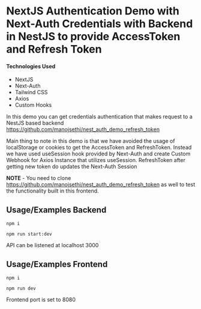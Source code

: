 
# NextJS Authentication Demo with Next-Auth Credentials with Backend in NestJS to provide AccessToken and Refresh Token

#### Technologies Used

- NextJS
- Next-Auth
- Tailwind CSS
- Axios
- Custom Hooks


In this demo you can get credentials authentication that makes request to a NestJS based backend https://github.com/manojsethi/nest_auth_demo_refresh_token 

Main thing to note in this demo is that we have avoided the usage of localStorage or cookies to get the AccessToken and RefreshToken. Instead we have used useSession hook provided by Next-Auth and create Custom Webhook for Axios Instance that utilizes useSession. RefreshToken after getting new token do updates the Next-Auth Session

**NOTE** - You need to clone https://github.com/manojsethi/nest_auth_demo_refresh_token as well to test the functionality built in this frontend.

## Usage/Examples Backend

```
npm i

npm run start:dev
```
API can be listened at localhost 3000

## Usage/Examples Frontend

```
npm i

npm run dev
```
Frontend port is set to 8080
